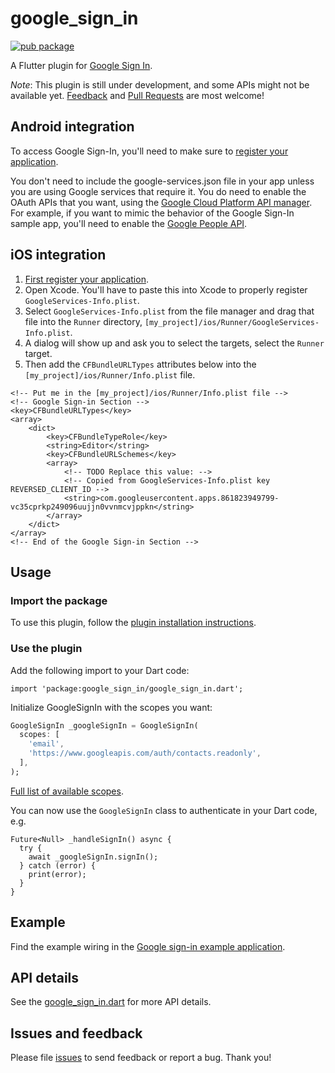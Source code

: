 # google_sign_in

[![pub package](https://img.shields.io/pub/v/google_sign_in.svg)](https://pub.dartlang.org/packages/google_sign_in)

A Flutter plugin for [Google Sign In](https://developers.google.com/identity/).

*Note*: This plugin is still under development, and some APIs might not be available yet. [Feedback](https://github.com/flutter/flutter/issues) and [Pull Requests](https://github.com/flutter/plugins/pulls) are most welcome!

## Android integration

To access Google Sign-In, you'll need to make sure to [register your
application](https://developers.google.com/mobile/add?platform=android).

You don't need to include the google-services.json file in your app unless you
are using Google services that require it. You do need to enable the OAuth APIs
that you want, using the [Google Cloud Platform API
manager](https://console.developers.google.com/). For example, if you
want to mimic the behavior of the Google Sign-In sample app, you'll need to
enable the [Google People API](https://developers.google.com/people/).

## iOS integration

1. [First register your application](https://developers.google.com/mobile/add?platform=ios).
2. Open Xcode. You'll have to paste this into Xcode to properly register `GoogleServices-Info.plist`.
3. Select `GoogleServices-Info.plist` from the file manager and drag that file into the `Runner` directory, `[my_project]/ios/Runner/GoogleServices-Info.plist`.
4. A dialog will show up and ask you to select the targets, select the `Runner` target.
5. Then add the `CFBundleURLTypes` attributes below into the `[my_project]/ios/Runner/Info.plist` file.

```
<!-- Put me in the [my_project]/ios/Runner/Info.plist file -->
<!-- Google Sign-in Section -->
<key>CFBundleURLTypes</key>
<array>
	<dict>
		<key>CFBundleTypeRole</key>
		<string>Editor</string>
		<key>CFBundleURLSchemes</key>
		<array>
			<!-- TODO Replace this value: -->
			<!-- Copied from GoogleServices-Info.plist key REVERSED_CLIENT_ID -->
			<string>com.googleusercontent.apps.861823949799-vc35cprkp249096uujjn0vvnmcvjppkn</string>
		</array>
	</dict>
</array>
<!-- End of the Google Sign-in Section -->
```

## Usage

### Import the package
To use this plugin, follow the [plugin installation instructions](https://pub.dartlang.org/packages/google_sign_in#pub-pkg-tab-installing).

### Use the plugin
Add the following import to your Dart code:

```
import 'package:google_sign_in/google_sign_in.dart';
```

Initialize GoogleSignIn with the scopes you want:

```dart
GoogleSignIn _googleSignIn = GoogleSignIn(
  scopes: [
    'email',
    'https://www.googleapis.com/auth/contacts.readonly',
  ],
);
```
[Full list of available scopes](https://developers.google.com/identity/protocols/googlescopes).

You can now use the `GoogleSignIn` class to authenticate in your Dart code, e.g.

```
Future<Null> _handleSignIn() async {
  try {
    await _googleSignIn.signIn();
  } catch (error) {
    print(error);
  }
}
```

## Example

Find the example wiring in the [Google sign-in example application](https://github.com/flutter/plugins/blob/master/packages/google_sign_in/example/lib/main.dart).

## API details

See the [google_sign_in.dart](https://github.com/flutter/plugins/blob/master/packages/google_sign_in/lib/google_sign_in.dart) for more API details.

## Issues and feedback

Please file [issues](https://github.com/flutter/flutter/issues/new)
to send feedback or report a bug. Thank you!

